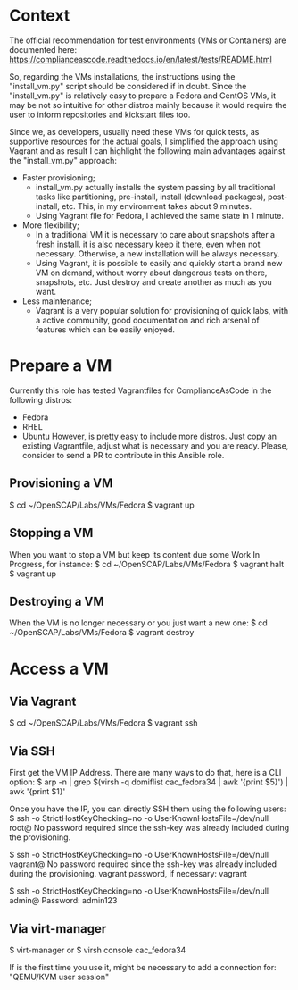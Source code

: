 # Context
The official recommendation for test environments (VMs or Containers) are documented
here: https://complianceascode.readthedocs.io/en/latest/tests/README.html

So, regarding the VMs installations, the instructions using the "install_vm.py" script
should be considered if in doubt. Since the "install_vm.py" is relatively easy to prepare
a Fedora and CentOS VMs, it may be not so intuitive for other distros mainly because it
would require the user to inform repositories and kickstart files too.

Since we, as developers, usually need these VMs for quick tests, as supportive resources
for the actual goals, I simplified the approach using Vagrant and as result I can
highlight the following main advantages against the "install_vm.py" approach:
- Faster provisioning;
    - install_vm.py actually installs the system passing by all traditional tasks like
    partitioning, pre-install, install (download packages), post-install, etc. This,
    in my environment takes about 9 minutes.
    - Using Vagrant file for Fedora, I achieved the same state in 1 minute.
- More flexibility;
    - In a traditional VM it is necessary to care about snapshots after a fresh install.
    it is also necessary keep it there, even when not necessary. Otherwise, a new installation
    will be always necessary.
    - Using Vagrant, it is possible to easily and quickly start a brand new VM on demand,
    without worry about dangerous tests on there, snapshots, etc. Just destroy and create
    another as much as you want.
- Less maintenance;
    - Vagrant is a very popular solution for provisioning of quick labs, with a active
    community, good documentation and rich arsenal of features which can be easily enjoyed.

# Prepare a VM
Currently this role has tested Vagrantfiles for ComplianceAsCode in the following distros:
- Fedora
- RHEL
- Ubuntu
However, is pretty easy to include more distros. Just copy an existing Vagrantfile, adjust
what is necessary and you are ready. Please, consider to send a PR to contribute in this
Ansible role.

## Provisioning a VM
$ cd ~/OpenSCAP/Labs/VMs/Fedora
$ vagrant up

## Stopping a VM
When you want to stop a VM but keep its content due some Work In Progress, for instance:
$ cd ~/OpenSCAP/Labs/VMs/Fedora
$ vagrant halt
$ vagrant up

## Destroying a VM
When the VM is no longer necessary or you just want a new one:
$ cd ~/OpenSCAP/Labs/VMs/Fedora
$ vagrant destroy

# Access a VM
## Via Vagrant
$ cd ~/OpenSCAP/Labs/VMs/Fedora
$ vagrant ssh

## Via SSH
First get the VM IP Address. There are many ways to do that, here is a CLI option:
$ arp -n | grep $(virsh -q domiflist cac_fedora34 | awk '{print $5}') | awk '{print $1}'

Once you have the IP, you can directly SSH them using the following users:
$ ssh -o StrictHostKeyChecking=no -o UserKnownHostsFile=/dev/null root@<IP>
    No password required since the ssh-key was already included during the provisioning.

$ ssh -o StrictHostKeyChecking=no -o UserKnownHostsFile=/dev/null vagrant@<IP>
    No password required since the ssh-key was already included during the provisioning.
    vagrant password, if necessary: vagrant

$ ssh -o StrictHostKeyChecking=no -o UserKnownHostsFile=/dev/null admin@<IP>
    Password: admin123

## Via virt-manager
$ virt-manager
or
$ virsh console cac_fedora34

If is the first time you use it, might be necessary to add a connection for:
"QEMU/KVM user session"
